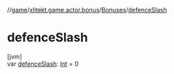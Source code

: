 //[game](../../../index.md)/[xlitekt.game.actor.bonus](../index.md)/[Bonuses](index.md)/[defenceSlash](defence-slash.md)

# defenceSlash

[jvm]\
var [defenceSlash](defence-slash.md): [Int](https://kotlinlang.org/api/latest/jvm/stdlib/kotlin/-int/index.html) = 0
